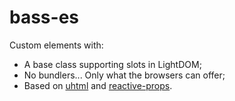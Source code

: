 # bass-es

Custom elements with:

- A base class supporting slots in LightDOM;
- No bundlers... Only what the browsers can offer;
- Based on [uhtml](https://github.com/WebReflection/uhtml) and [reactive-props](https://github.com/WebReflection/reactive-props).
